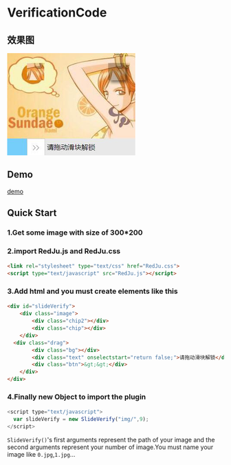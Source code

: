 # VerificationCode
## 效果图   
![效果图](result.jpg)
## Demo
[demo]('https://redjupid.github.io/VerificationCode/demo.html')
## Quick Start
### 1.Get some image with size of 300*200
### 2.import RedJu.js and RedJu.css
```html
<link rel="stylesheet" type="text/css" href="RedJu.css">
<script type="text/javascript" src="RedJu.js"></script>
```
### 3.Add html and you must create elements like this
```html
<div id="slideVerify">
    <div class="image">
        <div class="chip2"></div>
        <div class="chip"></div>
    </div>
  <div class="drag">
        <div class="bg"></div>
        <div class="text" onselectstart="return false;">请拖动滑块解锁</div>
        <div class="btn">&gt;&gt;</div>
    </div>
</div>
```
### 4.Finally new Object to import the plugin
```javascript
<script type="text/javascript">
  var slideVerify = new SlideVerify("img/",9);
</script>
```
`SlideVerify()`'s first arguments represent the path of your image and the second arguments represent your number of image.You must name your image like `0.jpg`,`1.jpg`...
